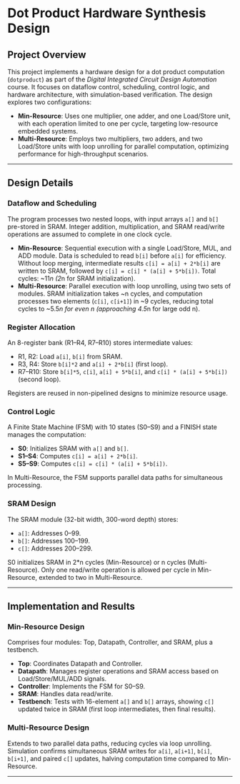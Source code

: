 # Dot Product Hardware Synthesis Design

## Project Overview

This project implements a hardware design for a dot product computation (`dotproduct`) as part of the *Digital Integrated Circuit Design Automation* course. It focuses on dataflow control, scheduling, control logic, and hardware architecture, with simulation-based verification. The design explores two configurations:

- **Min-Resource**: Uses one multiplier, one adder, and one Load/Store unit, with each operation limited to one per cycle, targeting low-resource embedded systems.
- **Multi-Resource**: Employs two multipliers, two adders, and two Load/Store units with loop unrolling for parallel computation, optimizing performance for high-throughput scenarios.


---

## Design Details

### Dataflow and Scheduling

The program processes two nested loops, with input arrays `a[]` and `b[]` pre-stored in SRAM. Integer addition, multiplication, and SRAM read/write operations are assumed to complete in one clock cycle.

- **Min-Resource**: Sequential execution with a single Load/Store, MUL, and ADD module. Data is scheduled to read `b[i]` before `a[i]` for efficiency. Without loop merging, intermediate results `c[i] = a[i] + 2*b[i]` are written to SRAM, followed by `c[i] = c[i] * (a[i] + 5*b[i])`. Total cycles: ~11*n (2*n for SRAM initialization).
- **Multi-Resource**: Parallel execution with loop unrolling, using two sets of modules. SRAM initialization takes ~n cycles, and computation processes two elements (`c[i]`, `c[i+1]`) in ~9 cycles, reducing total cycles to ~5.5*n for even n (approaching 4.5*n for large odd n).

### Register Allocation

An 8-register bank (R1–R4, R7–R10) stores intermediate values:
- R1, R2: Load `a[i]`, `b[i]` from SRAM.
- R3, R4: Store `b[i]*2` and `a[i] + 2*b[i]` (first loop).
- R7–R10: Store `b[i]*5`, `c[i]`, `a[i] + 5*b[i]`, and `c[i] * (a[i] + 5*b[i])` (second loop).

Registers are reused in non-pipelined designs to minimize resource usage.

### Control Logic

A Finite State Machine (FSM) with 10 states (S0–S9) and a FINISH state manages the computation:
- **S0**: Initializes SRAM with `a[]` and `b[]`.
- **S1–S4**: Computes `c[i] = a[i] + 2*b[i]`.
- **S5–S9**: Computes `c[i] = c[i] * (a[i] + 5*b[i])`.

In Multi-Resource, the FSM supports parallel data paths for simultaneous processing.

### SRAM Design

The SRAM module (32-bit width, 300-word depth) stores:
- `a[]`: Addresses 0–99.
- `b[]`: Addresses 100–199.
- `c[]`: Addresses 200–299.

S0 initializes SRAM in 2*n cycles (Min-Resource) or n cycles (Multi-Resource). Only one read/write operation is allowed per cycle in Min-Resource, extended to two in Multi-Resource.

---

## Implementation and Results

### Min-Resource Design

Comprises four modules: Top, Datapath, Controller, and SRAM, plus a testbench.
- **Top**: Coordinates Datapath and Controller.
- **Datapath**: Manages register operations and SRAM access based on Load/Store/MUL/ADD signals.
- **Controller**: Implements the FSM for S0–S9.
- **SRAM**: Handles data read/write.
- **Testbench**: Tests with 16-element `a[]` and `b[]` arrays, showing `c[]` updated twice in SRAM (first loop intermediates, then final results).

### Multi-Resource Design

Extends to two parallel data paths, reducing cycles via loop unrolling. Simulation confirms simultaneous SRAM writes for `a[i]`, `a[i+1]`, `b[i]`, `b[i+1]`, and paired `c[]` updates, halving computation time compared to Min-Resource.

---
